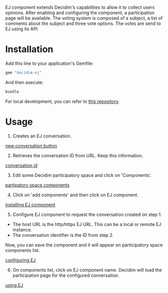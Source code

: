 EJ component extends Decidim's capabilities to allow it to collect users opinions. After
enabling and configuring the component, a participation page will be available. 
The voting system is composed of a subject, a list of comments about the subject and 
three vote options. The votes are send to EJ using its API.

# Installation

Add this line to your application's Gemfile:
```ruby
gem "decidim-ej"
```

And then execute:
```bash
bundle
```

For local development, you can refer to [this repository](https://gitlab.com/pencillabs/brasilparticipativo/decidim-ej-site).

# Usage

1. Creates an EJ conversation.

[new conversation button](./docs/create-conversation-button.png)

2. Retrieves the conversation ID from URL. Keep this information.

[conversation id](./docs/get-conversation-id.png)

3. Edit some Decidim participatory space and click on 'Components'.

[partipatory space components](./docs/decidim-components.png)

4. Click on 'add components' and then click on EJ component.

[installing EJ component](./docs/add-ej-component.png)

5. Configure EJ component to request the conversation created on step 1.

- The host URL is the http/https EJ URL. This can be a local or remote EJ instance.
- The conversation identifier is the ID from step 2.

Now, you can save the component and it will appear on participatory space components list.

[configuring EJ](./docs/configuring-ej-component.png)

6. On components list, click on EJ component name. Decidim will load the participation page
for the configured conversation.

[using EJ](./docs/ej-participation-page.png)

